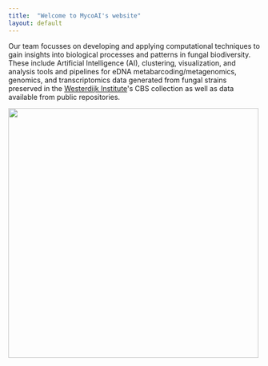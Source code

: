 ```yaml
---
title:  "Welcome to MycoAI's website"
layout: default
---
```


Our team focusses on developing and applying computational techniques to gain insights into biological processes and patterns in fungal biodiversity.
These include Artificial Intelligence (AI), clustering, visualization, and analysis tools and pipelines for eDNA metabarcoding/metagenomics, genomics, and 
transcriptomics data generated from fungal strains preserved in the [Westerdijk Institute](https://wi.knaw.nl/)'s CBS collection as well as data available from public repositories.

<img src="https://MycoAI.github.io/photos/photos/logo31_dutch_biodiversity_MycoAI.png" align="center" height="500" />
